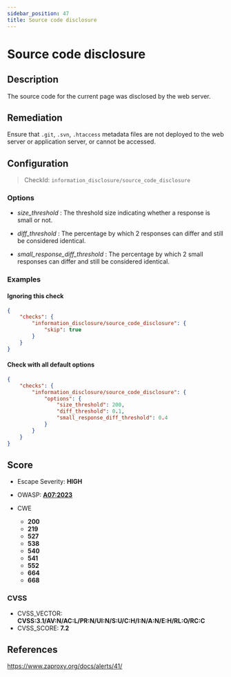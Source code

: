 ```yaml
---
sidebar_position: 47
title: Source code disclosure
---
```


# Source code disclosure

## Description

The source code for the current page was disclosed by the web server.

## Remediation

Ensure that `.git`, `.svn`, `.htaccess` metadata files are not deployed to the web server or application server, or cannot be accessed.


## Configuration

> CheckId: `information_disclosure/source_code_disclosure`

### Options

- *size_threshold* : The threshold size indicating whether a response is small or not.

- *diff_threshold* : The percentage by which 2 responses can differ and still be considered identical.

- *small_response_diff_threshold* : The percentage by which 2 small responses can differ and still be considered identical.



### Examples


#### Ignoring this check

```json
{
    "checks": {
        "information_disclosure/source_code_disclosure": {
            "skip": true
        }
    }
}
```


#### Check with all default options

```json
{
    "checks": {
        "information_disclosure/source_code_disclosure": {
            "options": {
                "size_threshold": 200,
                "diff_threshold": 0.1,
                "small_response_diff_threshold": 0.4
            }
        }
    }
}
```




## Score

- Escape Severity: **<span className="high-severity">HIGH</span>**
- OWASP: **[A07:2023](https://github.com/OWASP/API-Security/blob/master/2023/en/src/0xa7-security-misconfiguration.md)**

- CWE
  - **200**
  - **219**
  - **527**
  - **538**
  - **540**
  - **541**
  - **552**
  - **664**
  - **668**




### CVSS

- CVSS_VECTOR: **CVSS:3.1/AV:N/AC:L/PR:N/UI:N/S:U/C:H/I:N/A:N/E:H/RL:O/RC:C**
- CVSS_SCORE: **7.2**

## References

https://www.zaproxy.org/docs/alerts/41/
